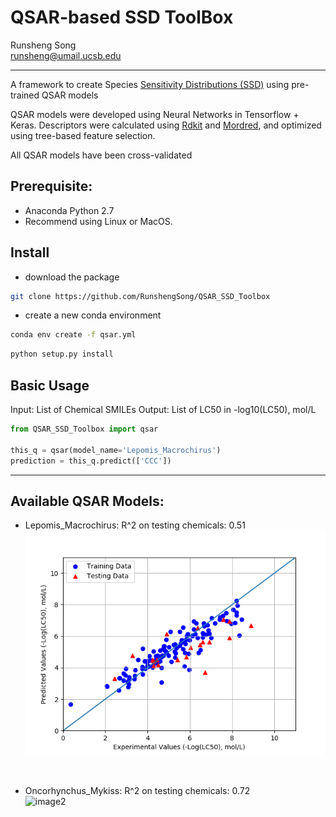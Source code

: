 # QSAR-based SSD ToolBox

Runsheng Song </br>
runsheng@umail.ucsb.edu

---
A framework to create Species [Sensitivity Distributions (SSD)](https://www3.epa.gov/caddis/da_advanced_2.html) using pre-trained QSAR models

QSAR models were developed using Neural Networks in Tensorflow + Keras. 
Descriptors were calculated using [Rdkit](https://github.com/rdkit/rdkit) and [Mordred](https://github.com/mordred-descriptor/mordred), and optimized using tree-based feature selection.

All QSAR models have been cross-validated

## Prerequisite:
* Anaconda Python 2.7
* Recommend using Linux or MacOS. 

## Install 

* download the package
```bash
git clone https://github.com/RunshengSong/QSAR_SSD_Toolbox
```

* create a new conda environment

```bash
conda env create -f qsar.yml
```

```bash
python setup.py install
```

## Basic Usage
Input: List of Chemical SMILEs
Output: List of LC50 in -log10(LC50), mol/L

```python
from QSAR_SSD_Toolbox import qsar

this_q = qsar(model_name='Lepomis_Macrochirus')
prediction = this_q.predict(['CCC'])
```
---
## Available QSAR Models:
* Lepomis_Macrochirus:
R^2 on testing chemicals: 0.51 </br>
![image1](QSAR_SSD_Toolbox/models/Lepomis_Macrochirus/0714a_results.png?raw=true)
</br>

* Oncorhynchus_Mykiss:
R^2 on testing chemicals: 0.72 </br>
![image2](QSAR_SSD_Toolbox/models/Oncorhynchus_Mykiss/0714a_results.png?raw=true)
</br>
